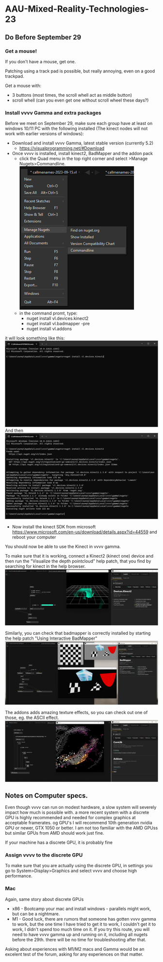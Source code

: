 # AAU-Mixed-Reality-Technologies-23


## Do Before September 29

### Get a mouse!
If you don't have a mouse, get one.

Patching using a track pad is possible, but really annoying, even on a good trackpad.

Get a mouse with:
- 3 buttons (most times, the scroll whell act as middle button)
- scroll whell (can you even get one without scroll wheel these days?)

### Install vvvv Gamma and extra packages

Before we meet on September 29, make sure each group have at least on windows 10/11 PC with the following installed (The kinect nodes will not work with earlier versions of windows):

- Download and install vvvv Gamma, latest stable version (currently 5.2)
    - https://visualprogramming.net/#Download
- Once vvvv is installed, install kinect2, BadMapper and the addon pack
    - click the Quad menu in the top right corner and select >Manage Nugets>Commandline.
    ![Alt text](/img/NuGet-CMD.png)
    - in the command promt, type:
        - nuget install vl.devices.kinect2
        - nuget install vl.badmapper -pre
        - nuget install vl.addons

it will look something like this:
![bla bla](/img/NugetKinect2.png)
And then
![bla bla](/img/NugetKinect2Result.png)

- Now install the kinect SDK from microsoft https://www.microsoft.com/en-us/download/details.aspx?id=44559 and reboot your computer

You should now be able to use the Kinect in vvvv gamma.

To make sure that it is working, connect a Kinect2 (kinect one) device and then run the "Visualize the depth pointcloud" help patch, that you find by searching for kinect in the help browser.
![Alt text](/img/KinectPointcloud.png)

Similarly, you can check that badmapper is correctly installed by starting the help patch "Using Interactive BadMapper"
![Alt text](/img/Badmapper.png)

The addons adds amazing texture effects, so you can check out one of those, eg. the ASCII effect.
![Alt text](/img/Ascii.png)

## Notes on Computer specs.
Even though vvvv can run on modest hardware, a slow system will severely impact how much is possible with. a more recent system with a discrete GPU is highly recommended and needed for complex graphics at acceptable framerates.
og GPU's I will recommend 10th generation nvidia GPU or newer, GTX 1050 or better.
I am not too familiar with the AMD GPUss but similar GPUs from AMD should work just fine.

If your machine has a discrete GPU, it is probably fine 

### Assign vvvv to the discrete GPU
To  make sure that you are actually using the discrete GPU, in settings you go to System>Display>Graphics and select vvvv and choose high performance.

### Mac
Again, same story about discrete GPUs
- x86 - Bootcamp your mac and install windows - parallels might work, but can be a nightmare.
- M1 - Good luck, there are rumors that someone has gotten vvvv gamma to work, but the one time I have tried to get it to work, I couldn't get it to work, I didn't spend too much time on it. If you try this route, you will need to have vvvv gamma up and running on it, including all nugets before the 29th. there will be no time for troubleshooting after that.

Asking about experiences with M1/M2 macs and Gamma would be an excelent test of the forum, asking for any experiences on that matter.